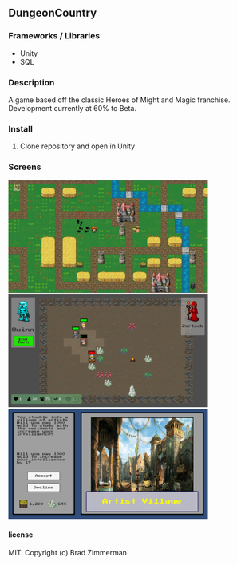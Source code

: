 ## DungeonCountry

### Frameworks / Libraries
* Unity
* SQL

### Description

A game based off the classic Heroes of Might and Magic franchise. Development currently at 60% to Beta.

### Install

1. Clone repository and open in Unity

### Screens

<img src="./screens/Screen01.png" width="400"/>
<img src="./screens/Screen02.png" width="400"/>
<img src="./screens/Screen03.png" width="400"/>

#### license

MIT. Copyright (c) Brad Zimmerman
